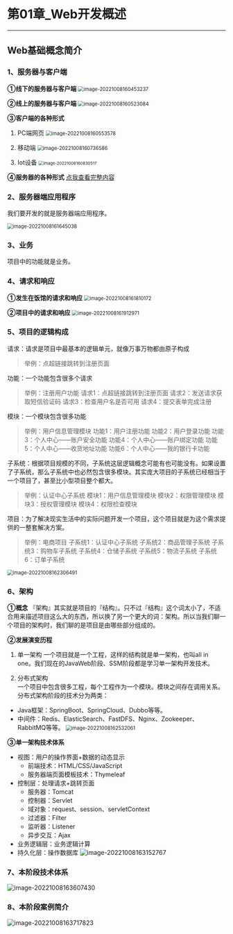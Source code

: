 # 第01章_Web开发概述

---

## Web基础概念简介
### 1、服务器与客户端
**①线下的服务器与客户端**
<img src="images/image-20221008160453237.png" alt="image-20221008160453237" style="zoom: 80%;" />

**②线上的服务器与客户端**
<img src="images/image-20221008160523084.png" alt="image-20221008160523084" style="zoom:80%;" />

**③客户端的各种形式**

1. PC端网页
   <img src="images/image-20221008160553578.png" alt="image-20221008160553578" style="zoom: 80%;" />

2. 移动端
   <img src="images/image-20221008160736586.png" alt="image-20221008160736586" style="zoom:80%;" />

3. Iot设备
   <img src="images/image-20221008160830517.png" alt="image-20221008160830517" style="zoom:67%;" />

**④服务器的各种形式**
[点我查看完整内容](https://heavy_code_industry.gitee.io/code_heavy_industry/pro000-dev-story/chapter11/content.html)



### 2、服务器端应用程序
我们要开发的就是服务器端应用程序。

<img src="images/image-20221008161645038.png" alt="image-20221008161645038" style="zoom:80%;" />



### 3、业务

项目中的功能就是业务。



### 4、请求和响应
**①发生在饭馆的请求和响应**
<img src="images/image-20221008161810172.png" alt="image-20221008161810172" style="zoom:80%;" />

**②项目中的请求和响应**
<img src="images/image-20221008161912971.png" alt="image-20221008161912971" style="zoom:80%;" />



### 5、项目的逻辑构成

请求：请求是项目中最基本的逻辑单元，就像万事万物都由原子构成

> 举例：点超链接跳转到注册页面

功能：一个功能包含很多个请求

> 举例：注册用户功能
> 请求1：点超链接跳转到注册页面
> 请求2：发送请求获取短信验证码
> 请求3：检查用户名是否可用
> 请求4：提交表单完成注册

模块：一个模块包含很多功能

> 举例：用户信息管理模块
> 功能1：用户注册功能
> 功能2：用户登录功能
> 功能3：个人中心——账户安全功能
> 功能4：个人中心——账户绑定功能
> 功能5：个人中心——收货地址功能
> 功能6：个人中心——我的银行卡功能


子系统：根据项目规模的不同，子系统这层逻辑概念可能有也可能没有。如果设置了子系统，那么子系统中也必然包含很多模块。其实庞大项目的子系统已经相当于一个项目了，甚至比小型项目整个都大。

> 举例：认证中心子系统
> 模块1：用户信息管理模块
> 模块2：权限管理模块
> 模块3：授权管理模块
> 模块4：权限检查模块


项目：为了解决现实生活中的实际问题开发一个项目，这个项目就是为这个需求提供的一整套解决方案。

> 举例：电商项目
> 子系统1：认证中心子系统
> 子系统2：商品管理子系统
> 子系统3：购物车子系统
> 子系统4：仓储子系统
> 子系统5：物流子系统
> 子系统6：订单子系统

<img src="images/image-20221008162306491.png" alt="image-20221008162306491" style="zoom:80%;" />



### 6、架构

**①概念**
『架构』其实就是项目的『结构』。只不过『结构』这个词太小了，不适合用来描述项目这么大的东西，所以换了另一个更大的词：架构。所以当我们聊一个项目的架构时，我们聊的是项目是由哪些部分组成的。

**②发展演变历程**

1. 单一架构
   一个项目就是一个工程，这样的结构就是单一架构，也叫all in one。我们现在的JavaWeb阶段、SSM阶段都是学习单一架构开发技术。

2. 分布式架构	
   一个项目中包含很多工程，每个工程作为一个模块。模块之间存在调用关系。分布式架构阶段的技术分为两类：

* Java框架：SpringBoot、SpringCloud、Dubbo等等。
* 中间件：Redis、ElasticSearch、FastDFS、Nginx、Zookeeper、RabbitMQ等等。
  <img src="images/image-20221008162532061.png" alt="image-20221008162532061" style="zoom:80%;" />



**③单一架构技术体系**

* 视图：用户的操作界面+数据的动态显示
  * 前端技术：HTML/CSS/JavaScript
  * 服务器端页面模板技术：Thymeleaf
* 控制层：处理请求+跳转页面
  * 服务器：Tomcat
  * 控制器：Servlet
  * 域对象：request、session、servletContext
  * 过滤器：Filter
  * 监听器：Listener
  * 异步交互：Ajax
* 业务逻辑层：业务逻辑计算
* 持久化层：操作数据库
  ![image-20221008163152767](images/image-20221008163152767.png)



### 7、本阶段技术体系

![image-20221008163607430](images/image-20221008163607430.png)



### 8、本阶段案例简介

![image-20221008163717823](images/image-20221008163717823.png)